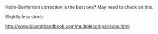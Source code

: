 Holm-Bonferroni correction is the best one? May need to check on this.

Slightly less strict:

http://www.biostathandbook.com/multiplecomparisons.html